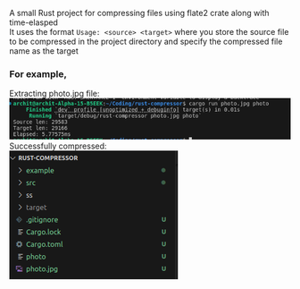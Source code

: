 A small Rust project for compressing files using flate2 crate along with time-elasped<br>
It uses the format `Usage: <source> <target>` where you store the source file to be compressed in the project directory and specify the compressed file name as the target<br>
### For example,
Extracting photo.jpg file:<Br>
<img src="https://github.com/Minimega12121/Rust-Compressor/blob/main/ss/working.png">  <Br>
Successfully compressed:<Br>
<img src="https://github.com/Minimega12121/Rust-Compressor/blob/main/ss/done.png">  <Br>
